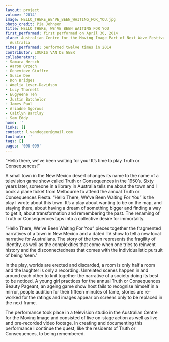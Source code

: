 ```yaml
---
layout: project
volume: '2014'
image: HELLO_THERE_WE'VE_BEEN_WAITING_FOR_YOU.jpg
photo_credit: Pia Johnson
title: HELLO THERE, WE’VE BEEN WAITING FOR YOU
first_performed: first performed on April 30, 2014
place: Australian Centre for the Moving Image Part of Next Wave Festival, Melbourne,
  Australia
times_performed: performed twelve times in 2014
contributor: LOURIS VAN DE GEER
collaborators:
- Samara Hersch
- Aaron Orzech
- Genevieve Giuffre
- Susie Dee
- Don Bridges
- Amelia Lever-Davidson
- Lucy Thornett
- Eugyeene Teh
- Justin Batchelor
- James Paul
- Ariadne Sgorous
- Caitlyn Barclay
- Sam Eddy
home: ''
links: []
contact: l.vandegeer@gmail.com
footnote: ''
tags: []
pages: '098-099'
---
```


“Hello there, we’ve been waiting for you! It’s time to play Truth or Consequences!”

A small town in the New Mexico desert changes its name to the name of a television game show called Truth or Consequences in the 1950’s. Sixty years later, someone in a library in Australia tells me about the town and I book a plane ticket from Melbourne to attend the annual Truth or Consequences Fiesta. “Hello There, We’ve Been Waiting For You” is the play I wrote about this town. It’s a play about wanting to be on the map, and staying there, about having a dream of something bigger and finding a way to get it, about transformation and remembering the past. The renaming of Truth or Consequences taps into a collective desire for immortality.

“Hello There, We’ve Been Waiting For You” pieces together the fragmented narratives of a town in New Mexico and a dated TV show to tell a new local narrative for Australians. The story of the town represents the fragility of identity, as well as the complexities that come when one tries to reinvent history and the disconnectedness that comes with the individualistic pursuit of being ‘seen.’

In the play, worlds are erected and discarded, a room is only half a room and the laughter is only a recording. Unrelated scenes happen in and around each other to knit together the narrative of a society doing its best to be noticed. A young girl practices for the annual Truth or Consequences Beauty Pageant, an ageing game show host fails to recognise himself in a mirror, people audition for their fifteen minutes of fame, stories are re-worked for the ratings and images appear on screens only to be replaced in the next frame.

The performance took place in a television studio in the Australian Centre for the Moving Image and consisted of live on-stage action as well as live and pre-recorded video footage. In creating and documenting this performance I continue the quest, like the residents of Truth or Consequences, to being remembered.
